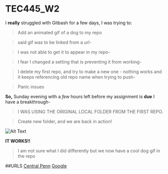 # TEC445_W2
I **really** struggled with Gitbash for a few days, I was trying to:
>Add an animated gif of a dog to my repo

>said gif was to be linked from a url-

>I was not able to get it to appear in my repo-

>I fear I changed a setting that is preventing it from working-

>I delete my first repo, and try to make a new one - nothing works and it keeps referencing old repo name when trying to push-

>Panic insues

**So,** Sunday evening with a *few* hours left before my assignment is **due** I have a breakthrough-

>I WAS USING THE ORIGINAL LOCAL FOLDER FROM THE FIRST REPO.

>Create new folder, and we are back in action!

![Alt Text](https://media.giphy.com/media/hcZZmrMHsUSNG/giphy.gif)

**IT WORKS!!**

>I am not sure what I did differently but we now have a cool dog gif in the repo

##URLS
[Central Penn](https://centralpenn.edu)
[Google](https://google.com)
